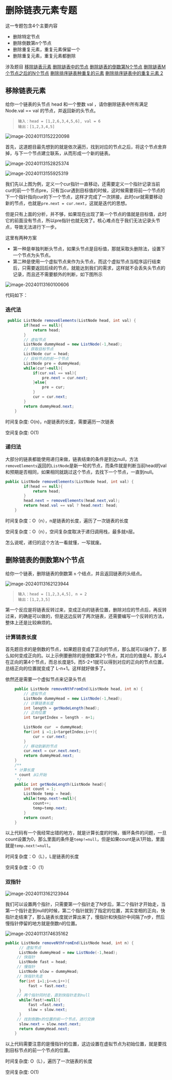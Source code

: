 # 删除链表元素专题

这一专题包含4个主要内容

- 删除特定节点
- 删除倒数第n个节点
- 删除重复元素，重复元素保留一个
- 删除重复元素，重复元素都删除

涉及题目
[移除链表元素](https://leetcode.cn/problems/remove-linked-list-elements/)
[删除链表中的节点](https://leetcode.cn/problems/delete-node-in-a-linked-list/)
[删除链表的倒数第N个节点](https://leetcode.cn/problems/remove-nth-node-from-end-of-list/description/)
[删除链表M个节点之后的N个节点](https://leetcode.cn/problems/delete-n-nodes-after-m-nodes-of-a-linked-list)
[删除排序链表种重复的元素](https://leetcode.cn/problems/remove-duplicates-from-sorted-list)
[删除排序链表中的重复元素 2](https://leetcode.cn/problems/remove-duplicates-from-sorted-list-ii)

## 移除链表元素

给你一个链表的头节点 head 和一个整数 val ，请你删除链表中所有满足 Node.val == val 的节点，并返回新的头节点。

> ```
> 输入：head = [1,2,6,3,4,5,6], val = 6
> 输出：[1,2,3,4,5]
> ```

![image-20240113152220098](http://cdn.flycode.icu/codeCenterImg/202401131522218.png)

首先，这道题目最先想到的就是依次遍历，找到对应的节点之后，将这个节点舍弃掉，与下一个节点建立联系，从而形成一个新的链表。

![image-20240113152825374](http://cdn.flycode.icu/codeCenterImg/202401131528424.png)

![image-20240113155925319](http://cdn.flycode.icu/codeCenterImg/202401131559370.png)

我们先以上图为例，定义一个cur指针一直移动，还需要定义一个指针记录当前cur的前一个节点pre，只有当cur遇到目标值的时候，这时候需要将前一个节点的下一个指针指向cur的下一个节点，这样才完成了一次拼接，此时cur就需要移动新的节点，也就是`pre.next = cur.next`，这就是迭代的思想。

但是只有上面的分析，并不够，如果现在出现了第一个节点的值就是目标值，此时它的前面没有节点，所以pre指针也就无效了。核心难点在于我们无法记录头节点，导致无法进行下一步。

这里有两种方案

- 第一种是单独判断头节点，如果头节点是目标值，那就采取头删除法，设置下一个节点为头节点。
- 第二种是使用一个虚拟节点来作为头节点，而这个虚拟节点当程序运行结束后，只需要返回后续的节点，就能达到我们的需求，这样就不会丢失头节点的记录，而且还不需要额外的判断，如下图所示

![image-20240113160100606](http://cdn.flycode.icu/codeCenterImg/202401131601650.png)

代码如下：

### 迭代法

```java
 public ListNode removeElements(ListNode head, int val) {        
        if(head == null){
            return head;
        }
        // 虚拟节点
        ListNode dummyHead = new ListNode(-1,head);
     	// 获取目标节点
        ListNode cur = head;
     	// 目标节点的前一个节点
        ListNode pre = dummyHead;
        while(cur!=null){
            if(cur.val == val){
                pre.next = cur.next;
            }else{
                pre = cur;
            }
            cur = cur.next;
        }
        return dummyHead.next;
    }
```

时间复杂度: O(n)，n是链表的长度，需要遍历一次链表

空间复杂度: O(1)

### 递归法

大部分的链表都能使用递归来做，链表结束的条件是到达null，方法`removeElements`返回的`ListNode`是新一轮的节点，而条件就是判断当前head的val和预期是否相同，如果相同就跳过这个节点，去找下一个节点，一直到null。

```java
public ListNode removeElements(ListNode head, int val) {        
        if(head == null){
            return head;
        }
        head.next = removeElements(head.next,val);
        return head.val == val ? head.next: head;
    }
```

时间复杂度：O（n），n是链表的长度，遍历了一次链表的长度

空间复杂度：O（n），空间复杂度取决于递归调用栈，最多就n层。

怎么说呢，递归的这个方法一看就懂，一写就废。



## 删除链表的倒数第N个节点

给你一个链表，删除链表的倒数第 `n` 个结点，并且返回链表的头结点。

![image-20240113162123944](http://cdn.flycode.icu/codeCenterImg/202401131621999.png)

> ```
> 输入：head = [1,2,3,4,5], n = 2
> 输出：[1,2,3,5]
> ```

第一个反应是将链表反转过来，变成正向的链表位置，删除对应的节点后，再反转过来，的确是可以做的，但是这边反转了两次链表，还需要编写一个反转的方法，整体上还是比较麻烦的。

### 计算链表长度

首先题目求的是倒数的节点，如果题目变成了正向的节点，那么就可以操作了，那么如何变成正向的。以上示例要删除的是倒数第2个节点，其对应的值是4，那么4在正向的第4个节点，而总长度是5，而5-2+1就可以得到对应的正向的节点位置，总结正向的位置就变成了 L-n+1。这样就好做多了。

依然还是需要一个虚拟节点来记录头节点

```java
    public ListNode removeNthFromEnd(ListNode head, int n) {
        // 虚拟节点
        ListNode dummyHead = new ListNode(-1,head);
        // 计算链表长度
        int length = getNodeLength(head);
        // 正向位置
        int targetIndex = length - n+1;
       
        ListNode cur  = dummyHead;
        for(int i =1;i<targetIndex;i++){
            cur = cur.next;
        }
        // 移动到新的节点
        cur.next = cur.next.next;
        return dummyHead.next;
    }
    /**
    * 计算长度
    * count 从1开始
     */
    public int getNodeLength(ListNode head){
        int count = 1;
        ListNode temp = head;
        while(temp.next!=null){
            count++;
            temp=temp.next;
        }
        return count;
    }
```

以上代码有一个我经常出错的地方，就是计算长度的时候，循环条件的问题，一旦count设置为0，那么里面的条件是`temp!=null`，但是如果count是从1开始，里面就是`temp.next!=null`。

时间复杂度：O（L），L是链表的长度

空间复杂度：O（1）

### 双指针

![image-20240113162123944](http://cdn.flycode.icu/codeCenterImg/202401131621999.png)

我们可以设置两个指针，只需要第一个指针走了N步后，第二个指针才开始走，当第一个指针走到null的时候，第二个指针就到了指定的位置，其实变相的正向，快指针走结束了，那么链表长度就计算出来了，慢指针和快指针中间隔了n步，然后慢指针停留的地方就是倒数n的位置。

![image-20240113174635162](http://cdn.flycode.icu/codeCenterImg/202401131746227.png)

```java
public ListNode removeNthFromEnd(ListNode head, int n) {
      // 虚拟节点
      ListNode dummyHead = new ListNode(-1,head);
     // 快指针
      ListNode fast = head;
     // 慢指针
      ListNode slow = dummyHead;
     // 快指针先走
      for(int i=1;i<=n;i++){
          fast = fast.next;
      }
     // 两个指针同时走，直到快指针走到null
      while(fast!=null){
          fast =fast.next;
          slow = slow.next;
      }
	 // 找到倒数n的位置的前一个节点，进行交换
      slow.next = slow.next.next;
      return dummyHead.next;
    }
```

以上代码需要注意的是慢指针的位置，这边设置在虚拟节点为初始位置，就是要找到目标节点的前一个节点的位置。

时间复杂度: O（L），遍历了一次链表的长度

空间复杂度: O(1)

